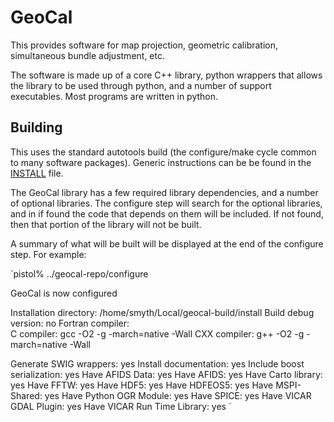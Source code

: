 # GeoCal
This provides software for map projection, geometric calibration, 
simultaneous bundle adjustment, etc.

The software is made up of a core C++ library, python wrappers that allows 
the library to be used through python, and a number of support executables. 
Most programs are written in python.

## Building

This uses the standard autotools build (the configure/make cycle common
to many software packages). Generic instructions can be be found in
the [INSTALL](INSTALL) file.

The GeoCal library has a few required library dependencies, and a number
of optional libraries. The configure step will search for the optional
libraries, and in if found the code that depends on them will be included.
If not found, then that portion of the library will not be built. 

A summary of what will be built will be displayed at the end of the configure
step. For example:

`pistol% ../geocal-repo/configure
  <lots of checking messages>

GeoCal is now configured

  Installation directory:        /home/smyth/Local/geocal-build/install
  Build debug version:           no
  Fortran compiler:               
  C compiler:                    gcc -O2 -g -march=native -Wall
  CXX compiler:                  g++ -O2 -g -march=native -Wall

  Generate SWIG wrappers:        yes
  Install documentation:         yes
  Include boost serialization:   yes
  Have AFIDS Data:               yes
  Have AFIDS:                    yes
  Have Carto library:            yes
  Have FFTW:                     yes
  Have HDF5:                     yes
  Have HDFEOS5:                  yes
  Have MSPI-Shared:              yes
  Have Python OGR Module:        yes
  Have SPICE:                    yes
  Have VICAR GDAL Plugin:        yes
  Have VICAR Run Time Library:   yes
`